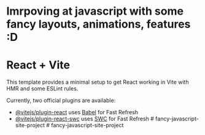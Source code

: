 # Imrpoving at javascript with some fancy layouts, animations, features :D




# React + Vite

This template provides a minimal setup to get React working in Vite with HMR and some ESLint rules.

Currently, two official plugins are available:

- [@vitejs/plugin-react](https://github.com/vitejs/vite-plugin-react/blob/main/packages/plugin-react/README.md) uses [Babel](https://babeljs.io/) for Fast Refresh
- [@vitejs/plugin-react-swc](https://github.com/vitejs/vite-plugin-react-swc) uses [SWC](https://swc.rs/) for Fast Refresh
#   f a n c y - j a v a s c r i p t - s i t e - p r o j e c t 
 
 #   f a n c y - j a v a s c r i p t - s i t e - p r o j e c t 
 
 
